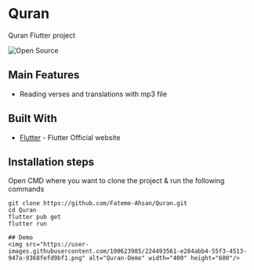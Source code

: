 # Quran
Quran Flutter project

![Open Source](https://img.shields.io/badge/Open%20Source-%E2%9D%A4-red?style=flat)

## Main Features
- Reading verses and translations with mp3 file

## Built With
- [Flutter](https://flutter.dev) - Flutter Official website

## Installation steps

Open CMD where you want to clone the project & run the following commands

```
git clone https://github.com/Fateme-Ahsan/Quran.git
cd Quran
flutter pub get
flutter run

## Demo
<img src="https://user-images.githubusercontent.com/100623985/224493561-e284abb4-55f3-4513-947a-9368fefd9bf1.png" alt="Quran-Demo" width="400" height="600"/>

